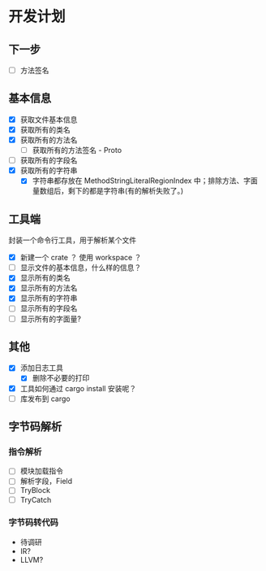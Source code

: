 # 开发计划

## 下一步

- [ ] 方法签名

## 基本信息

- [x] 获取文件基本信息
- [x] 获取所有的类名
- [x] 获取所有的方法名
  - [ ] 获取所有的方法签名 - Proto
- [ ] 获取所有的字段名
- [x] 获取所有的字符串
  - [x] 字符串都存放在 MethodStringLiteralRegionIndex 中；排除方法、字面量数组后，剩下的都是字符串(有的解析失败了。)

## 工具端

封装一个命令行工具，用于解析某个文件

- [x] 新建一个 crate ？ 使用 workspace ？
- [ ] 显示文件的基本信息，什么样的信息？
- [x] 显示所有的类名
- [x] 显示所有的方法名
- [x] 显示所有的字符串
- [ ] 显示所有的字段名
- [ ] 显示所有的字面量?

## 其他

- [x] 添加日志工具
  - [x] 删除不必要的打印
- [x] 工具如何通过 cargo install 安装呢？
- [ ] 库发布到 cargo

## 字节码解析

### 指令解析

- [ ] 模块加载指令
- [ ] 解析字段，Field
- [ ] TryBlock
- [ ] TryCatch

### 字节码转代码

- 待调研
- IR?
- LLVM?
